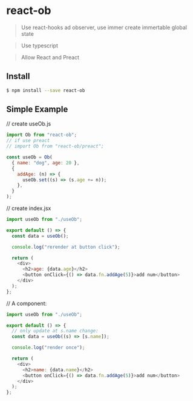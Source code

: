 # react-ob

> Use react-hooks ad observer, use immer create immertable global state

> Use typescript

> Allow React and Preact

## Install

```sh
$ npm install --save react-ob
```

## Simple Example

// create useOb.js

```js
import Ob from "react-ob";
// if use preact
// import Ob from "react-ob/preact";

const useOb = Ob(
  { name: "dog", age: 20 },
  {
    addAge: (n) => {
      useOb.set((s) => (s.age += n));
    },
  }
);
```

// create index.jsx

```js
import useOb from "./useOb";

export default () => {
  const data = useOb();

  console.log("rerender at button click");

  return (
    <div>
      <h2>age: {data.age}</h2>
      <button onClick={() => data.fn.addAge(5)}>add num</button>
    </div>
  );
};
```

// A component:

```js
import useOb from "./useOb";

export default () => {
  // only update at s.name change:
  const data = useOb((s) => [s.name]);

  console.log("render once");

  return (
    <div>
      <h2>name: {data.name}</h2>
      <button onClick={() => data.fn.addAge(5)}>add num</button>
    </div>
  );
};
```
